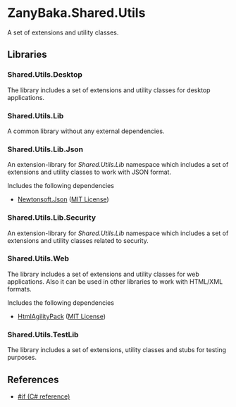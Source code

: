 ZanyBaka.Shared.Utils
===

A set of extensions and utility classes.

Libraries
---

### Shared.Utils.Desktop

The library includes a set of extensions and utility classes for desktop applications.

### Shared.Utils.Lib

A common library without any external dependencies.

### Shared.Utils.Lib.Json

An extension-library for *Shared.Utils.Lib* namespace which includes a set of extensions and utility classes to work with JSON format.

Includes the following dependencies
- [Newtonsoft.Json](https://www.newtonsoft.com/json) ([MIT License](https://github.com/zzzprojects/html-agility-pack/blob/master/LICENSE))

### Shared.Utils.Lib.Security

An extension-library for *Shared.Utils.Lib* namespace which includes a set of extensions and utility classes related to security.

### Shared.Utils.Web

The library includes a set of extensions and utility classes for web applications.
Also it can be used in other libraries to work with HTML/XML formats.

Includes the following dependencies
- [HtmlAgilityPack](https://html-agility-pack.net/) ([MIT License](https://github.com/zzzprojects/html-agility-pack/blob/master/LICENSE))

### Shared.Utils.TestLib

The library includes a set of extensions, utility classes and stubs for testing purposes.

References
---

- [#if (C# reference)](https://docs.microsoft.com/en-us/dotnet/csharp/language-reference/preprocessor-directives/preprocessor-if)